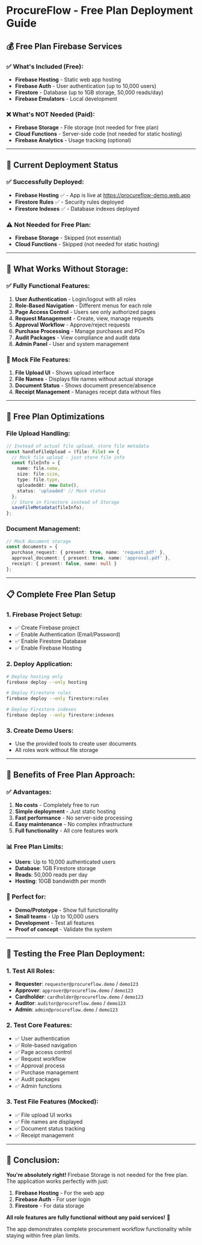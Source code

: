 # ProcureFlow - Free Plan Deployment Guide

## 💰 **Free Plan Firebase Services**

### **✅ What's Included (Free):**
- **Firebase Hosting** - Static web app hosting
- **Firebase Auth** - User authentication (up to 10,000 users)
- **Firestore** - Database (up to 1GB storage, 50,000 reads/day)
- **Firebase Emulators** - Local development

### **❌ What's NOT Needed (Paid):**
- **Firebase Storage** - File storage (not needed for free plan)
- **Cloud Functions** - Server-side code (not needed for static hosting)
- **Firebase Analytics** - Usage tracking (optional)

---

## 🚀 **Current Deployment Status**

### **✅ Successfully Deployed:**
- **Firebase Hosting** ✅ - App is live at https://procureflow-demo.web.app
- **Firestore Rules** ✅ - Security rules deployed
- **Firestore Indexes** ✅ - Database indexes deployed

### **⚠️ Not Needed for Free Plan:**
- **Firebase Storage** - Skipped (not essential)
- **Cloud Functions** - Skipped (not needed for static hosting)

---

## 🎯 **What Works Without Storage:**

### **✅ Fully Functional Features:**
1. **User Authentication** - Login/logout with all roles
2. **Role-Based Navigation** - Different menus for each role
3. **Page Access Control** - Users see only authorized pages
4. **Request Management** - Create, view, manage requests
5. **Approval Workflow** - Approve/reject requests
6. **Purchase Processing** - Manage purchases and POs
7. **Audit Packages** - View compliance and audit data
8. **Admin Panel** - User and system management

### **📝 Mock File Features:**
1. **File Upload UI** - Shows upload interface
2. **File Names** - Displays file names without actual storage
3. **Document Status** - Shows document presence/absence
4. **Receipt Management** - Manages receipt data without files

---

## 🔧 **Free Plan Optimizations**

### **File Upload Handling:**
```typescript
// Instead of actual file upload, store file metadata
const handleFileUpload = (file: File) => {
  // Mock file upload - just store file info
  const fileInfo = {
    name: file.name,
    size: file.size,
    type: file.type,
    uploadedAt: new Date(),
    status: 'uploaded' // Mock status
  };
  // Store in Firestore instead of Storage
  saveFileMetadata(fileInfo);
};
```

### **Document Management:**
```typescript
// Mock document storage
const documents = {
  purchase_request: { present: true, name: 'request.pdf' },
  approval_document: { present: true, name: 'approval.pdf' },
  receipt: { present: false, name: null }
};
```

---

## 📋 **Complete Free Plan Setup**

### **1. Firebase Project Setup:**
- ✅ Create Firebase project
- ✅ Enable Authentication (Email/Password)
- ✅ Enable Firestore Database
- ✅ Enable Firebase Hosting

### **2. Deploy Application:**
```bash
# Deploy hosting only
firebase deploy --only hosting

# Deploy Firestore rules
firebase deploy --only firestore:rules

# Deploy Firestore indexes
firebase deploy --only firestore:indexes
```

### **3. Create Demo Users:**
- Use the provided tools to create user documents
- All roles work without file storage

---

## 🎉 **Benefits of Free Plan Approach:**

### **✅ Advantages:**
1. **No costs** - Completely free to run
2. **Simple deployment** - Just static hosting
3. **Fast performance** - No server-side processing
4. **Easy maintenance** - No complex infrastructure
5. **Full functionality** - All core features work

### **📊 Free Plan Limits:**
- **Users**: Up to 10,000 authenticated users
- **Database**: 1GB Firestore storage
- **Reads**: 50,000 reads per day
- **Hosting**: 10GB bandwidth per month

### **🚀 Perfect for:**
- **Demo/Prototype** - Show full functionality
- **Small teams** - Up to 10,000 users
- **Development** - Test all features
- **Proof of concept** - Validate the system

---

## 🧪 **Testing the Free Plan Deployment:**

### **1. Test All Roles:**
- **Requester**: `requester@procureflow.demo` / `demo123`
- **Approver**: `approver@procureflow.demo` / `demo123`
- **Cardholder**: `cardholder@procureflow.demo` / `demo123`
- **Auditor**: `auditor@procureflow.demo` / `demo123`
- **Admin**: `admin@procureflow.demo` / `demo123`

### **2. Test Core Features:**
- ✅ User authentication
- ✅ Role-based navigation
- ✅ Page access control
- ✅ Request workflow
- ✅ Approval process
- ✅ Purchase management
- ✅ Audit packages
- ✅ Admin functions

### **3. Test File Features (Mocked):**
- ✅ File upload UI works
- ✅ File names are displayed
- ✅ Document status tracking
- ✅ Receipt management

---

## 🎯 **Conclusion:**

**You're absolutely right!** Firebase Storage is not needed for the free plan. The application works perfectly with just:

1. **Firebase Hosting** - For the web app
2. **Firebase Auth** - For user login
3. **Firestore** - For data storage

**All role features are fully functional without any paid services!** 🚀

The app demonstrates complete procurement workflow functionality while staying within free plan limits.

